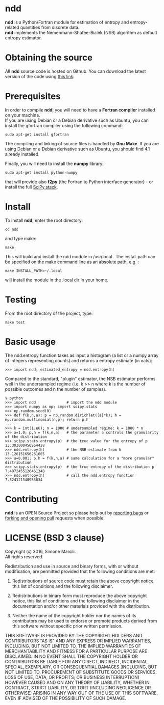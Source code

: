 # ndd

**ndd** is a Python/Fortran module for estimation of entropy and entropy-related quantities from discrete data.  
**ndd** implements the Nemenmann-Shafee-Bialek (NSB) algorithm as default entropy estimator. 

# Obtaining the source

All **ndd** source code is hosted on Github. 
You can download the latest version of the code using [this link](https://github.com/simomarsili/ndd/archive/v0.1.6.zip). 

# Prerequisites

In order to compile **ndd**, you will need to have a **Fortran compiler** installed on your machine.   
If you are using Debian or a Debian derivative such as Ubuntu, you can install the gfortran compiler using the following command:

    sudo apt-get install gfortran

The compiling and linking of source files is handled by **Gnu Make**. 
If you are using Debian or a Debian derivative such as Ubuntu, you should find 4.1 already installed. 

Finally, you will need to install the **numpy** library: 
   
    sudo apt-get install python-numpy

that will provide also **f2py** (the Fortran to Python interface generator) - or install the full [SciPy stack](https://www.scipy.org/install.html).

# Install 

To install **ndd**, enter the root directory:
     
    cd ndd

and type make:

    make

This will build and install the ndd module in /usr/local . 
The install path can be specified on the make command line as an absolute path, e.g. : 

    make INSTALL_PATH=~/.local

will install the module in the .local dir in your home. 

# Testing

From the root directory of the project, type: 

    make test

# Basic usage 

  The ndd.entropy function takes as input a histogram (a list or a numpy array of integers representing counts) and returns a entropy estimate (in nats): 

    >>> import ndd; estimated_entropy = ndd.entropy(h)

  Compared to the standard, "plugin" estimator, the NSB estimator performs well in the undersampled regime (i.e. k >> n where k is the number of possible outcomes and n the number of samples). 

    % python
    >>> import ndd              # import the ndd module
    >>> import numpy as np; import scipy.stats
    >>> np.random.seed(0) 
    >>> def f(k,n,a): p = np.random.dirichlet([a]*k); h = np.random.multinomial(n,p); return p,h
    ...
    >>> k = int(1.e6); n = 1000 # undersampled regime: k = 1000 * n
    >>> a=1.0; p,h = f(k,n,a)   # the parameter a controls the granularity of the distribution 
    >>> scipy.stats.entropy(p)  # the true value for the entropy of p 
    13.393000456964428
    >>> ndd.entropy(h)          # the NSB estimate from h
    13.120151656261665
    >>> a=0.001; p,h = f(k,n,a) # same calculation for a "more granular" distribution 
    >>> scipy.stats.entropy(p)  # the true entropy of the distribution p 
    7.4972455126461348
    >>> ndd.entropy(h)          # call the ndd.entropy function 
    7.524121340953834
  

# Contributing

**ndd** is an OPEN Source Project so please help out by [reporting bugs](http://github.com/simomarsili/ndd/issues) or [forking and opening pull](https://github.com/simomarsili/ndd) requests when possible.

# LICENSE (BSD 3 clause)

Copyright (c) 2016, Simone Marsili.   
All rights reserved.

Redistribution and use in source and binary forms, with or without modification, are permitted provided that the following conditions are met:

1. Redistributions of source code must retain the above copyright notice, this list of conditions and the following disclaimer.

2. Redistributions in binary form must reproduce the above copyright notice, this list of conditions and the following disclaimer in the documentation and/or other materials provided with the distribution.

3. Neither the name of the copyright holder nor the names of its contributors may be used to endorse or promote products derived from this software without specific prior written permission.

THIS SOFTWARE IS PROVIDED BY THE COPYRIGHT HOLDERS AND CONTRIBUTORS "AS IS" AND ANY EXPRESS OR IMPLIED WARRANTIES, INCLUDING, BUT NOT LIMITED TO, THE IMPLIED WARRANTIES OF MERCHANTABILITY AND FITNESS FOR A PARTICULAR PURPOSE ARE DISCLAIMED. IN NO EVENT SHALL THE COPYRIGHT HOLDER OR CONTRIBUTORS BE LIABLE FOR ANY DIRECT, INDIRECT, INCIDENTAL, SPECIAL, EXEMPLARY, OR CONSEQUENTIAL DAMAGES (INCLUDING, BUT NOT LIMITED TO, PROCUREMENT OF SUBSTITUTE GOODS OR SERVICES; LOSS OF USE, DATA, OR PROFITS; OR BUSINESS INTERRUPTION) HOWEVER CAUSED AND ON ANY THEORY OF LIABILITY, WHETHER IN CONTRACT, STRICT LIABILITY, OR TORT (INCLUDING NEGLIGENCE OR OTHERWISE) ARISING IN ANY WAY OUT OF THE USE OF THIS SOFTWARE, EVEN IF ADVISED OF THE POSSIBILITY OF SUCH DAMAGE.

